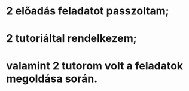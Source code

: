 # 2 előadás feladatot passzoltam; 
# 2 tutoriáltal rendelkezem; 
# valamint 2 tutorom volt a feladatok megoldása során.
